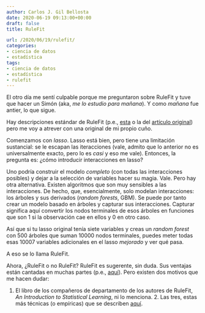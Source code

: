 ```yaml
---
author: Carlos J. Gil Bellosta
date: 2020-06-19 09:13:00+00:00
draft: false
title: RuleFit

url: /2020/06/19/rulefit/
categories:
- ciencia de datos
- estadística
tags:
- ciencia de datos
- estadística
- rulefit
---
```





El otro día me sentí culpable porque me preguntaron sobre RuleFit y tuve que hacer un Simón (aka, _me lo estudio para mañana_). Y como _mañana_ fue antier, lo que sigue.







Hay descripciones estándar de RuleFit (p.e., [esta](https://christophm.github.io/interpretable-ml-book/rulefit.html#theory-1) o la del [artículo original](https://arxiv.org/pdf/0811.1679.pdf)) pero me voy a atrever con una original de mi propio cuño.







Comenzamos con _lasso_. Lasso está bien, pero tiene una limitación sustancial: se le escapan las iteracciones (vale, admito que lo anterior no es universalmente exacto, pero lo es _casi_ y eso me vale). Entonces, la pregunta es: ¿cómo introducir interacciones en lasso?







Uno podría construir el modelo _completo_ (con todas las interacciones posibles) y dejar a la selección de variables hacer su magia. Vale. Pero hay otra alternativa. Existen algoritmos que son muy sensibles a las interacciones. De hecho, que, esencialmente, solo modelan interacciones: los árboles y sus derivados (_random forests_, GBM). Se puede por tanto crear un modelo basado en árboles y capturar sus interacciones. Capturar significa aquí convertir los nodos terminales de esos árboles en funciones que son 1 si la observación cae en ellos y 0 en otro caso.







Así que si tu lasso original tenía siete variables y creas un _random forest_ con 500 árboles que suman 10000 nodos terminales, puedes meter todas esas 10007 variables adicionales en el lasso _mejorado_ y ver qué pasa.







A eso se lo llama RuleFit.







Ahora, ¿RuleFit o no RuleFit? RuleFit es sugerente, sin duda.  Sus ventajas están cantadas en muchas partes (p.e., [aquí](https://christophm.github.io/interpretable-ml-book/rulefit.html#advantages-4)). Pero existen dos motivos que me hacen dudar:





  1. El libro de los compañeros de departamento de los autores de RuleFit, _An Introduction to Statistical Learning_, ni lo menciona.  2. Las tres, estas más técnicas (o empíricas) que se describen [aquí](https://christophm.github.io/interpretable-ml-book/rulefit.html#disadvantages-4).

